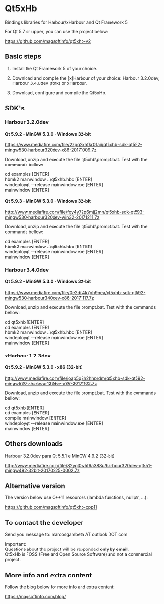 # Qt5xHb

Bindings libraries for Harbour/xHarbour and Qt Framework 5

For Qt 5.7 or upper, you can use the project below:

https://github.com/magsoftinfo/qt5xhb-v2

## Basic steps

1. Install the Qt Framework 5 of your choice.

2. Download and compile the [x]Harbour of your choice: Harbour 3.2.0dev, Harbour 3.4.0dev (fork) or xHarbour.

3. Download, configure and compile the Qt5xHb. 

## SDK's

### Harbour 3.2.0dev

#### Qt 5.9.2 - MinGW 5.3.0 - Windows 32-bit

https://www.mediafire.com/file/2zgq2xhfkr01aii/qt5xhb-sdk-qt592-mingw530-harbour320dev-x86-20171009.7z

Download, unzip and execute the file qt5xhb\prompt.bat. Test with the commands bellow:

cd examples [ENTER]  
hbmk2 mainwindow ..\qt5xhb.hbc [ENTER]  
windeployqt --release mainwindow.exe [ENTER]  
mainwindow [ENTER]  

#### Qt 5.9.3 - MinGW 5.3.0 - Windows 32-bit

http://www.mediafire.com/file/foy4y72p6mjj2mn/qt5xhb-sdk-qt593-mingw530-harbour320dev-win32-20171211.7z  

Download, unzip and execute the file qt5xhb\prompt.bat. Test with the commands bellow:

cd examples [ENTER]  
hbmk2 mainwindow ..\qt5xhb.hbc [ENTER]  
windeployqt --release mainwindow.exe [ENTER]  
mainwindow [ENTER]  

### Harbour 3.4.0dev

#### Qt 5.9.2 - MinGW 5.3.0 - Windows 32-bit

https://www.mediafire.com/file/0e2dif4k7ph9nea/qt5xhb-sdk-qt592-mingw530-harbour340dev-x86-20171117.7z

Download, unzip and execute the file prompt.bat. Test with the commands bellow:

cd qt5xhb [ENTER]  
cd examples [ENTER]  
hbmk2 mainwindow ..\qt5xhb.hbc [ENTER]  
windeployqt --release mainwindow.exe [ENTER]  
mainwindow [ENTER]  

### xHarbour 1.2.3dev

#### Qt 5.9.2 - MinGW 5.3.0 - x86 (32-bit)

http://www.mediafire.com/file/joap5q8h2hhprdm/qt5xhb-sdk-qt592-mingw530-xharbour123dev-x86-20171102.7z

Download, unzip and execute the file prompt.bat. Test with the commands bellow:

cd qt5xhb [ENTER]  
cd examples [ENTER]  
compile mainwindow [ENTER]  
windeployqt --release mainwindow.exe [ENTER]  
mainwindow [ENTER]  

## Others downloads

Harbour 3.2.0dev para Qt 5.5.1 e MinGW 4.9.2 (32-bit)

http://www.mediafire.com/file/82yql0w5t6a388u/harbour320dev-qt551-mingw492-32bit-20170225-0002.7z

## Alternative version

The version below use C++11 resources (lambda functions, nullptr, ...):

https://github.com/magsoftinfo/qt5xhb-cpp11

## To contact the developer

Send you message to: marcosgambeta AT outlook DOT com

Important:  
Questions about the project will be responded **only by email**.  
Qt5xHb is FOSS (Free and Open Source Software) and not a commercial project.  

## More info and extra content

Follow the blog below for more info and extra content:

https://magsoftinfo.com/blog/
